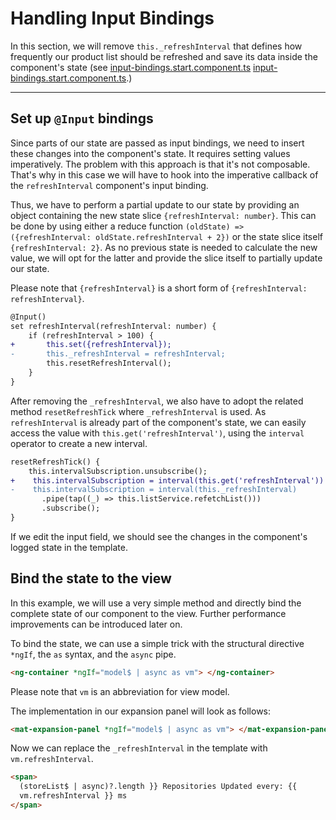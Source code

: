 # Handling Input Bindings

In this section, we will remove `this._refreshInterval` that defines how frequently our product list should be refreshed and save its data inside the component's state (see [input-bindings.start.component.ts] [input-bindings.start.component.ts].)

---

## Set up `@Input` bindings

Since parts of our state are passed as input bindings, we need to insert these changes into the component's state. It requires setting values imperatively.
The problem with this approach is that it's not composable.
That's why in this case we will have to hook into the imperative callback of the `refreshInterval` component's input binding.

Thus, we have to perform a partial update to our state by providing an object containing the new state slice `{refreshInterval: number}`.
This can be done by using either a reduce function `(oldState) => ({refreshInterval: oldState.refreshInterval + 2})` or the state slice itself `{refreshInterval: 2}`.
As no previous state is needed to calculate the new value, we will opt for the latter and provide the slice itself to partially update our state.


Please note that `{refreshInterval}` is a short form of `{refreshInterval: refreshInterval}`.

```diff
@Input()
set refreshInterval(refreshInterval: number) {
    if (refreshInterval > 100) {
+       this.set({refreshInterval});
-       this._refreshInterval = refreshInterval;
        this.resetRefreshInterval();
    }
}
```

After removing the `_refreshInterval`, we also have to adopt the related method `resetRefreshTick` where `_refreshInterval` is used.
As `refreshInterval` is already part of the component's state,
we can easily access the value with `this.get('refreshInterval')`, using the `interval` operator to create a new interval.

```diff
resetRefreshTick() {
    this.intervalSubscription.unsubscribe();
+    this.intervalSubscription = interval(this.get('refreshInterval'))
-    this.intervalSubscription = interval(this._refreshInterval)
       .pipe(tap((_) => this.listService.refetchList()))
       .subscribe();
}
```

If we edit the input field, we should see the changes in the component's logged state in the template.

## Bind the state to the view

In this example, we will use a very simple method and directly bind the complete state of our component to the view.
Further performance improvements can be introduced later on.

To bind the state, we can use a simple trick with the structural directive `*ngIf`, the `as` syntax, and the `async` pipe.

```html
<ng-container *ngIf="model$ | async as vm"> </ng-container>
```

Please note that `vm` is an abbreviation for view model.

The implementation in our expansion panel will look as follows:

```html
<mat-expansion-panel *ngIf="model$ | async as vm"> </mat-expansion-panel>
```

Now we can replace the `_refreshInterval` in the template with `vm.refreshInterval`.

```html
<span>
  (storeList$ | async)?.length }} Repositories Updated every: {{
  vm.refreshInterval }} ms
</span>
```
[input-bindings.start.component.ts]: https://github.com/rx-angular/rx-angular/blob/master/apps/demos/src/app/features/tutorials/basics/2-input-bindings/input-bindings.start.component.ts
[input-bindings.solution.component.ts]: https://github.com/rx-angular/rx-angular/blob/master/apps/demos/src/app/features/tutorials/basics/2-input-bindings/input-bindings.solution.component.ts
